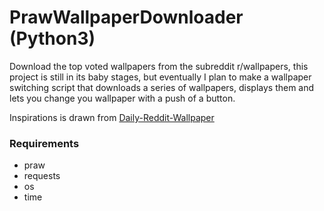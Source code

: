 # PrawWallpaperDownloader (Python3)

Download the top voted wallpapers from the subreddit r/wallpapers, this project is still in its baby stages, but eventually I plan to make a wallpaper switching script that downloads a series of wallpapers, displays them and lets you change you wallpaper with a push of a button.

Inspirations is drawn from [Daily-Reddit-Wallpaper](https://github.com/ssimunic/Daily-Reddit-Wallpaper)

### Requirements
* praw
* requests
* os
* time
